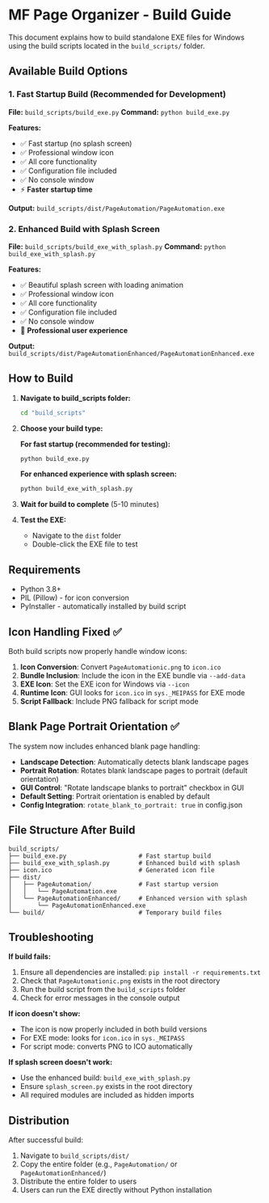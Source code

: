 # MF Page Organizer - Build Guide

This document explains how to build standalone EXE files for Windows using the build scripts located in the `build_scripts/` folder.

## Available Build Options

### 1. Fast Startup Build (Recommended for Development)
**File:** `build_scripts/build_exe.py`
**Command:** `python build_exe.py`

**Features:**
- ✅ Fast startup (no splash screen)
- ✅ Professional window icon
- ✅ All core functionality
- ✅ Configuration file included
- ✅ No console window
- ⚡ **Faster startup time**

**Output:** `build_scripts/dist/PageAutomation/PageAutomation.exe`

### 2. Enhanced Build with Splash Screen
**File:** `build_scripts/build_exe_with_splash.py`
**Command:** `python build_exe_with_splash.py`

**Features:**
- ✅ Beautiful splash screen with loading animation
- ✅ Professional window icon
- ✅ All core functionality
- ✅ Configuration file included
- ✅ No console window
- 🎨 **Professional user experience**

**Output:** `build_scripts/dist/PageAutomationEnhanced/PageAutomationEnhanced.exe`

## How to Build

1. **Navigate to build_scripts folder:**
   ```cmd
   cd "build_scripts"
   ```

2. **Choose your build type:**

   **For fast startup (recommended for testing):**
   ```cmd
   python build_exe.py
   ```

   **For enhanced experience with splash screen:**
   ```cmd
   python build_exe_with_splash.py
   ```

3. **Wait for build to complete** (5-10 minutes)

4. **Test the EXE:**
   - Navigate to the `dist` folder
   - Double-click the EXE file to test

## Requirements

- Python 3.8+
- PIL (Pillow) - for icon conversion
- PyInstaller - automatically installed by build script

## Icon Handling Fixed ✅

Both build scripts now properly handle window icons:

1. **Icon Conversion**: Convert `PageAutomationic.png` to `icon.ico`
2. **Bundle Inclusion**: Include the icon in the EXE bundle via `--add-data`
3. **EXE Icon**: Set the EXE icon for Windows via `--icon`
4. **Runtime Icon**: GUI looks for `icon.ico` in `sys._MEIPASS` for EXE mode
5. **Script Fallback**: Include PNG fallback for script mode

## Blank Page Portrait Orientation ✅

The system now includes enhanced blank page handling:

- **Landscape Detection**: Automatically detects blank landscape pages
- **Portrait Rotation**: Rotates blank landscape pages to portrait (default orientation)
- **GUI Control**: "Rotate landscape blanks to portrait" checkbox in GUI
- **Default Setting**: Portrait orientation is enabled by default
- **Config Integration**: `rotate_blank_to_portrait: true` in config.json

## File Structure After Build

```
build_scripts/
├── build_exe.py                    # Fast startup build
├── build_exe_with_splash.py        # Enhanced build with splash
├── icon.ico                        # Generated icon file
├── dist/
│   ├── PageAutomation/             # Fast startup version
│   │   └── PageAutomation.exe
│   └── PageAutomationEnhanced/     # Enhanced version with splash
│       └── PageAutomationEnhanced.exe
└── build/                          # Temporary build files
```

## Troubleshooting

**If build fails:**
1. Ensure all dependencies are installed: `pip install -r requirements.txt`
2. Check that `PageAutomationic.png` exists in the root directory
3. Run the build script from the `build_scripts` folder
4. Check for error messages in the console output

**If icon doesn't show:**
- The icon is now properly included in both build versions
- For EXE mode: looks for `icon.ico` in `sys._MEIPASS`
- For script mode: converts PNG to ICO automatically

**If splash screen doesn't work:**
- Use the enhanced build: `build_exe_with_splash.py`
- Ensure `splash_screen.py` exists in the root directory
- All required modules are included as hidden imports

## Distribution

After successful build:
1. Navigate to `build_scripts/dist/`
2. Copy the entire folder (e.g., `PageAutomation/` or `PageAutomationEnhanced/`)
3. Distribute the entire folder to users
4. Users can run the EXE directly without Python installation
